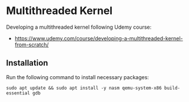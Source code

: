 # Multithreaded Kernel

Developing a multithreaded kernel following Udemy course:

- https://www.udemy.com/course/developing-a-multithreaded-kernel-from-scratch/

## Installation

Run the following command to install necessary packages:

    sudo apt update && sudo apt install -y nasm qemu-system-x86 build-essential gdb

